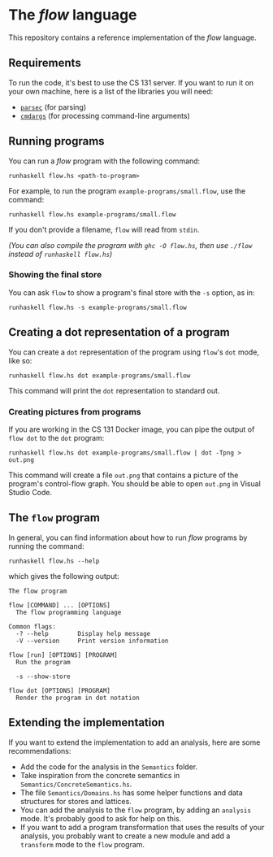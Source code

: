 # The _flow_ language

This repository contains a reference implementation of the _flow_ language.

## Requirements

To run the code, it's best to use the CS 131 server. If you want to run it on your
own machine, here is a list of the libraries you will need:

- [`parsec`](https://hackage.haskell.org/package/parsec) (for parsing)
- [`cmdargs`](https://hackage.haskell.org/package/cmdargs) (for processing command-line arguments)

## Running programs

You can run a _flow_ program with the following command:

```
runhaskell flow.hs <path-to-program>
```

For example, to run the program `example-programs/small.flow`, use the command:

```
runhaskell flow.hs example-programs/small.flow
```

If you don't provide a filename, `flow` will read from `stdin`.

_(You can also compile the program with `ghc -O flow.hs`, then use `./flow` instead of
`runhaskell flow.hs`)_

### Showing the final store

You can ask `flow` to show a program's final store with the `-s` option, as in:

```
runhaskell flow.hs -s example-programs/small.flow
```

## Creating a dot representation of a program

You can create a `dot` representation of the program using `flow`'s `dot` mode, like so:

```
runhaskell flow.hs dot example-programs/small.flow
```

This command will print the `dot` representation to standard out.

### Creating pictures from programs

If you are working in the CS 131 Docker image, you can pipe the output of `flow dot` to
the `dot` program:

```
runhaskell flow.hs dot example-programs/small.flow | dot -Tpng > out.png
```

This command will create a file `out.png` that contains a picture of the program's
control-flow graph. You should be able to open `out.png` in Visual Studio Code.

## The `flow` program

In general, you can find information about how to run _flow_ programs by running the command:

```
runhaskell flow.hs --help
```

which gives the following output:

```
The flow program

flow [COMMAND] ... [OPTIONS]
  The flow programming language

Common flags:
  -? --help        Display help message
  -V --version     Print version information

flow [run] [OPTIONS] [PROGRAM]
  Run the program

  -s --show-store

flow dot [OPTIONS] [PROGRAM]
  Render the program in dot notation
```

## Extending the implementation

If you want to extend the implementation to add an analysis, here are some
recommendations:

- Add the code for the analysis in the `Semantics` folder.
- Take inspiration from the concrete semantics in `Semantics/ConcreteSemantics.hs`.
- The file `Semantics/Domains.hs` has some helper functions and data structures for stores
  and lattices.
- You can add the analysis to the `flow` program, by adding an `analysis` mode. It's
  probably good to ask for help on this.
- If you want to add a program transformation that uses the results of your analysis, you
  probably want to create a new module and add a `transform` mode to the `flow` program.
